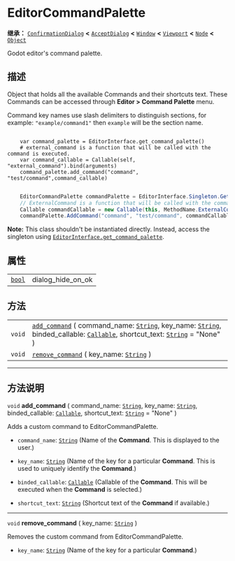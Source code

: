 <!-- ⚠ 请勿编辑本文件 ⚠ -->
<!-- 本文档使用脚本从 WeDot 引擎源码仓库生成。 -->
<!-- 生成脚本：https://github.com/WeDot-Engine/WeDot/tree/master/doc/tools/make_md.py； -->
<!-- 原文件：https://github.com/WeDot-Engine/WeDot/tree/master/doc/classes/EditorCommandPalette.xml。 -->

<div id="_class_editorcommandpalette"></div>

# EditorCommandPalette

**继承：** [`ConfirmationDialog`](class_confirmationdialog.md) **<** [`AcceptDialog`](class_acceptdialog.md) **<** [`Window`](class_window.md) **<** [`Viewport`](class_viewport.md) **<** [`Node`](class_node.md) **<** [`Object`](class_object.md)

Godot editor's command palette.

## 描述

Object that holds all the available Commands and their shortcuts text. These Commands can be accessed through **Editor > Command Palette** menu.

Command key names use slash delimiters to distinguish sections, for example: `"example/command1"` then `example` will be the section name.



```gdscript

    var command_palette = EditorInterface.get_command_palette()
    # external_command is a function that will be called with the command is executed.
    var command_callable = Callable(self, "external_command").bind(arguments)
    command_palette.add_command("command", "test/command",command_callable)
```

```csharp

    EditorCommandPalette commandPalette = EditorInterface.Singleton.GetCommandPalette();
    // ExternalCommand is a function that will be called with the command is executed.
    Callable commandCallable = new Callable(this, MethodName.ExternalCommand);
    commandPalette.AddCommand("command", "test/command", commandCallable)
```



 **Note:** This class shouldn't be instantiated directly. Instead, access the singleton using [`EditorInterface.get_command_palette`](class_editorinterface.md#class_editorinterface_method_get_command_palette).





## 属性

|||
|:-:|:--|
| [`bool`](class_bool.md) | dialog_hide_on_ok | ``false`` (overrides [`AcceptDialog`](class_acceptdialog.md#class_acceptdialog_property_dialog_hide_on_ok)) |

## 方法

|||
|:-:|:--|
| `void` | [`add_command`](class_editorcommandpalette.md#class_editorcommandpalette_method_add_command) ( command_name: [`String`](class_string.md), key_name: [`String`](class_string.md), binded_callable: [`Callable`](class_callable.md), shortcut_text: [`String`](class_string.md) = "None" ) |
| `void` | [`remove_command`](class_editorcommandpalette.md#class_editorcommandpalette_method_remove_command) ( key_name: [`String`](class_string.md) )                                                                                                                                             |

<!-- rst-class:: classref-section-separator -->

---

## 方法说明

<div id="_class_editorcommandpalette_method_add_command"></div>

`void` **add_command** ( command_name: [`String`](class_string.md), key_name: [`String`](class_string.md), binded_callable: [`Callable`](class_callable.md), shortcut_text: [`String`](class_string.md) = "None" )<div id="class_editorcommandpalette_method_add_command"></div>

Adds a custom command to EditorCommandPalette.

- `command_name`: [`String`](class_string.md) (Name of the **Command**. This is displayed to the user.)

- `key_name`: [`String`](class_string.md) (Name of the key for a particular **Command**. This is used to uniquely identify the **Command**.)

- `binded_callable`: [`Callable`](class_callable.md) (Callable of the **Command**. This will be executed when the **Command** is selected.)

- `shortcut_text`: [`String`](class_string.md) (Shortcut text of the **Command** if available.)

<!-- rst-class:: classref-item-separator -->

---

<div id="_class_editorcommandpalette_method_remove_command"></div>

`void` **remove_command** ( key_name: [`String`](class_string.md) )<div id="class_editorcommandpalette_method_remove_command"></div>

Removes the custom command from EditorCommandPalette.

- `key_name`: [`String`](class_string.md) (Name of the key for a particular **Command**.)

[^virtual]: 本方法通常需要用户覆盖才能生效。
[^const]: 本方法无副作用，不会修改该实例的任何成员变量。
[^vararg]: 本方法除了能接受在此处描述的参数外，还能够继续接受任意数量的参数。
[^constructor]: 本方法用于构造某个类型。
[^static]: 调用本方法无需实例，可直接使用类名进行调用。
[^operator]: 本方法描述的是使用本类型作为左操作数的有效运算符。
[^bitfield]: 这个值是由下列位标志构成位掩码的整数。
[^void]: 无返回值。
